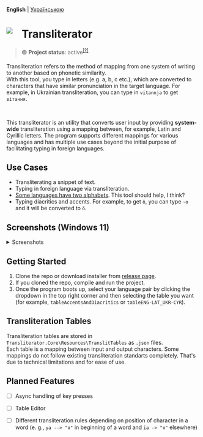 **English** | [Українською](readme-ukr.md)

<div>
<img src="docs/images/translit-icon-sharp-corners.ico" align="left" width="40px"/>
<h1> Transliterator </h1>
</div>

> 🟢 **Project status**: active<sup>[[?]](https://github.com/Tyrrrz/.github/blob/master/docs/project-status.md)</sup>


Transliteration refers to the method of mapping from one system of writing to another based on phonetic similarity.</br>
With this tool, you type in letters (e.g. a, b, c etc.), which are converted to characters that have similar pronunciation in the target language.
For example, in Ukrainian transliteration, you can type in `vitannja` to get `вітання`.

</br>

This transliterator is an utility that converts user input by providing **system-wide** transliteration using a mapping between, for example, Latin and Cyrillic letters. The program supports different mappings for various languages and has multiple use cases beyond the initial purpose of facilitating typing in foreign languages.

## Use Cases

* Transliterating a snippet of text.
* Typing in foreign language via transliteration.
* [Some languages have two alphabets](https://www.google.com/url?q=https%3A%2F%2Fen.wikipedia.org%2Fwiki%2FDigraphia&sa=D). This tool should help, I think?
* Typing diacritics and accents. For example, to get `õ`, you can type `~o` and it will be converted to `õ`.

## Screenshots (Windows 11)
<details>
  <summary>Screenshots</summary>
  <img src="docs/images/ui-screenshots/snippet_panel.png">
  <img src="docs/images/ui-screenshots/snippet_panel_lorem_ipsum.png">
  <img src="docs/images/ui-screenshots/translit_table_view_panel.png">
  <img src="docs/images/ui-screenshots/settings_folded.png">
  <img src="docs/images/ui-screenshots/settings_unfolded.png">
  <img src="docs/images/ui-screenshots/settings_light_theme.png">
  <img src="docs/images/ui-screenshots/translit_table_view_panel_light.png">
  <img src="docs/images/ui-screenshots/snippet_panel_lorem_ipsum_light.png">
</details>


## Getting Started
1. Clone the repo or download installer from [release page](releases).
2. If you cloned the repo, compile and run the project.
3. Once the program boots up, select your language pair by clicking the dropdown in the top right corner and then selecting the table you want (for example, `tableAccentsAndDiacritics` or `tableENG-LAT_UKR-CYR`).

## Transliteration Tables
Transliteration tables are stored in `Transliterator.Core\Resources\TranslitTables` as `.json` files.</br>
Each table is a mapping between input and output characters.
Some mappings do not follow existing transliteration standarts completely. That's due to technical limitations and for ease of use.

## Planned Features

- [ ] Async handling of key presses
- [ ] Table Editor
- [ ] Different transliteration rules depending on position of character in a word (e. g., `ya --> "я"` in beginning of a word and `ia -> "я"` elsewhere)


